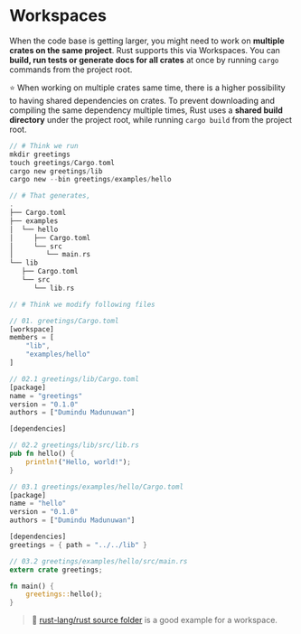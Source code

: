 # Workspaces

When the code base is getting larger, you might need to work on **multiple crates on the same project**. Rust supports this via Workspaces. You can **build, run tests or generate docs for all crates** at once by running `cargo` commands from the project root.

⭐️ When working on multiple crates same time, there is a higher possibility to having shared dependencies on crates. To prevent downloading and compiling the same dependency multiple times, Rust uses a **shared build directory** under the project root, while running `cargo build` from the project root.

```rust
// # Think we run
mkdir greetings
touch greetings/Cargo.toml
cargo new greetings/lib
cargo new --bin greetings/examples/hello

// # That generates,
.
├── Cargo.toml
├── examples
│  └── hello
│     ├── Cargo.toml
│     └── src
│        └── main.rs
└── lib
   ├── Cargo.toml
   └── src
      └── lib.rs

// # Think we modify following files

// 01. greetings/Cargo.toml
[workspace]
members = [
    "lib",
    "examples/hello"
]

// 02.1 greetings/lib/Cargo.toml
[package]
name = "greetings"
version = "0.1.0"
authors = ["Dumindu Madunuwan"]

[dependencies]

// 02.2 greetings/lib/src/lib.rs
pub fn hello() {
    println!("Hello, world!");
}

// 03.1 greetings/examples/hello/Cargo.toml
[package]
name = "hello"
version = "0.1.0"
authors = ["Dumindu Madunuwan"]

[dependencies]
greetings = { path = "../../lib" }

// 03.2 greetings/examples/hello/src/main.rs
extern crate greetings;

fn main() {
    greetings::hello();
}
```

> 🔎 [rust-lang/rust source folder](https://github.com/rust-lang/rust/tree/master/src) is a good example for a workspace.